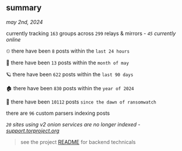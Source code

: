 
## summary
_may 2nd, 2024_

currently tracking `163` groups across `299` relays & mirrors - _`45` currently online_

⏲ there have been `8` posts within the `last 24 hours`

🦈 there have been `13` posts within the `month of may`

🪐 there have been `622` posts within the `last 90 days`

🏚 there have been `830` posts within the `year of 2024`

🦕 there have been `10112` posts `since the dawn of ransomwatch`

there are `96` custom parsers indexing posts

_`20` sites using v2 onion services are no longer indexed - [support.torproject.org](https://support.torproject.org/onionservices/v2-deprecation/)_

> see the project [README](https://github.com/joshhighet/ransomwatch#ransomwatch--) for backend technicals
